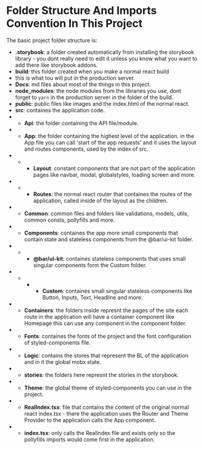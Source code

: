 # Folder Structure And Imports Convention In This Project

The basic project folder structure is:

-   **.storybook**: a folder created automatically from installing the
    storybook library - you dont really need to edit it unless you know
    what you want to add there like storybook addons.
-   **build**: this folder created when you make a normal react build
-   this is what tou will put in the production server.
-   **Docs**: md files about most of the things in this project.
-   **node_modules**: the node modules from the libraries you use,
    dont forget to `yarn` in the production server in the folder of
    the build.
-   **public**: public files like images and the index.html of
    the normal react.
-   **src**: containes the application code.
-   -   **Api**: the folder containing the API file/module.
-   -   **App**: the folder containing the highest level of the application.
        in the App file you can call 'start of the app requests' and it
        uses the layout and routes components, used by the index of src.
-   -   -   **Layout**: constant components that are not part of the
            application pages like navbar, modal, globalstyles,
            loading screen and more.
-   -   -   **Routes**: the normal react router that containes the routes of
            the application, called inside of the layout as the children.
-   -   **Common**: common files and folders like validations, models, utils,
        common consts, pollyfills and more.
-   -   **Components**: containes the app more small components that contain
        state and stateless components from the @bar/ui-kit folder.
-   -   -   **@bar/ui-kit**: containes stateless components that uses small
            singular components form the Custom folder.
-   -   -   -   **Custom**: containes small singular stateless components like
                Button, Inputs, Text, Headline and more.
-   -   **Containers**: the folders inside represnt the pages of the site
        each route in the application will have a container component like
        Homepage this can use any component in the component folder.
-   -   **Fonts**: containes the fonts of the project and the font
        configuration of styled-components file.
-   -   **Logic**: contains the stores that represent the BL of the
        application and in it the global mobx state.
-   -   **stories**: the folders here represnt the stories in the storybook.
-   -   **Theme**: the global theme of styled-components you can use in the
        project.
-   -   **RealIndex.tsx**: file that contains the content of the original
        normal react index.tsx - there the application uses the Router and
        Theme Provider to the application calls the App component.
-   -   **index.tsx**: only calls the RealIndex file and exists only so the
        pollyfills imports would come first in the application.
